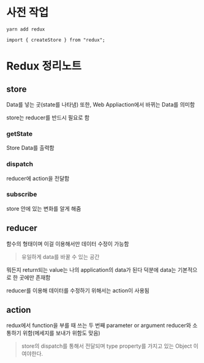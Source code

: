 # 사전 작업

`yarn add redux`

`import { createStore } from "redux";`

# Redux 정리노트

## store

Data를 넣는 곳(state를 나타냄)
또한, Web Appliaction에서 바뀌는 Data를 의미함

store는 reducer를 반드시 필요로 함

### getState

Store Data를 출력함

### dispatch

reducer에 action을 전달함

### subscribe

store 안에 있는 변화를 알게 해줌

## reducer

함수의 형태이며 이걸 이용해서만 데이터 수정이 가능함

> 유일하게 data를 바꿀 수 있는 공간

뭐든지 return되는 value는 나의 application의 data가 된다
덕분에 data는 기본적으로 한 곳에만 존재함

reducer를 이용해 데이터를 수정하기 위해서는 action이 사용됨

## action

redux에서 function을 부를 때 쓰는 두 번째 parameter or argument
reducer와 소통하기 위함(메세지를 보내가 위함도 맞음)

> store의 dispatch를 통해서 전달되며 type property를 가지고 있는 Object 이여야한다.
